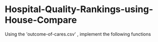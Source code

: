 # Hospital-Quality-Rankings-using-House-Compare
Using the 'outcome-of-cares.csv' , implement the following functions

